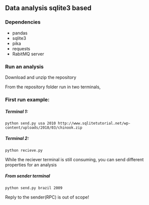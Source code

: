 ## Data analysis sqlite3 based

### Dependencies
* pandas
* sqlite3
* pika
* requests
* RabitMQ server

### Run an analysis
Download and unzip the repository

From the repository folder run in two terminals,

### First run example: 

##### Terminal 1:
```
python send.py usa 2010 http://www.sqlitetutorial.net/wp-content/uploads/2018/03/chinook.zip
```
##### Terminal 2:
```
python recieve.py
```
While the reciever terminal is still consuming, you can send different properties for an analysis
##### From sender terminal
```
python send.py brazil 2009
```

Reply to the sender(RPC) is out of scope!
